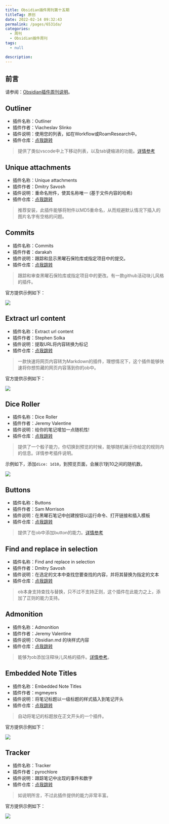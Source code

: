 ```yaml
---
title: Obsidian插件周刊第十五期
titleTag: 原创
date: 2022-02-14 09:32:43
permalink: /pages/6531da/
categories: 
  - 周刊
  - Obsidian插件周刊
tags: 
  - null

description: 
---
```


## 前言

请参阅：[Obsidian插件周刊说明](https://wiki.eryajf.net/pages/bcc523/)。

## Outliner

- 插件名称：Outliner
- 插件作者：Viacheslav Slinko
- 插件说明：使用您的列表，如在Workflow或RoamResearch中。
- 插件仓库：[点我跳转](https://github.com/vslinko/obsidian-outliner)

>提供了类似vscode中上下移动列表，以及tab键缩进的功能。[详情参考](https://wiki.eryajf.net/pages/6ed7fe/#outliner)

## Unique attachments

- 插件名称：Unique attachments
- 插件作者：Dmitry Savosh
- 插件说明：重命名附件，使其名称唯一 (基于文件内容的哈希)
- 插件仓库：[点我跳转](https://github.com/derwish-pro/obsidian-unique-attachments)

>推荐安装，此插件能够将附件以MD5重命名，从而规避默认情况下插入的图片名字有空格的问题。

## Commits

- 插件名称：Commits
- 插件作者：darakah
- 插件说明：跟踪和显示黑曜石保险库或指定项目中的提交。
- 插件仓库：[点我跳转](https://github.com/Darakah/obsidian-commits)

>跟踪和审查黑曜石保险库或指定项目中的更改。有一款github活动块儿风格的插件。

官方提供示例如下：

![](http://t.eryajf.net/imgs/2022/01/c35112d51f7133ae.png)

## Extract url content

- 插件名称：Extract url content
- 插件作者：Stephen Solka
- 插件说明：提取URL将内容转换为标记
- 插件仓库：[点我跳转](https://github.com/trashhalo/obsidian-extract-url)

>一款快速将网页内容转为Markdown的插件，理想情况下，这个插件能够快速将你想剪藏的网页内容落到你的ob中。

官方提供示例如下： 

![](http://t.eryajf.net/imgs/2022/01/4349a4e023b1b133.gif)

## Dice Roller

- 插件名称：Dice Roller
- 插件作者：Jeremy Valentine
- 插件说明：给你的笔记增加一点随机性!
- 插件仓库：[点我跳转](https://github.com/valentine195/obsidian-dice-roller)

>提供了一个骰子能力，你切换到预览的时候，能够随机展示你给定的规则内的信息。详情参考插件说明。

示例如下，添加`dice: 1d10`，到预览页面，会展示1到10之间的随机数。

![](http://t.eryajf.net/imgs/2022/01/186d5027e864a0b5.gif)

## Buttons

- 插件名称：Buttons
- 插件作者：Sam Morrison
- 插件说明：在黑曜石笔记中创建按钮以运行命令、打开链接和插入模板
- 插件仓库：[点我跳转](https://github.com/shabegom/buttons)

>提供了在ob中添加button的能力。[详情参考](https://wiki.eryajf.net/pages/6ed7fe/#buttons)

## Find and replace in selection

- 插件名称：Find and replace in selection
- 插件作者：Dmitry Savosh
- 插件说明：在选定的文本中查找您要查找的内容，并将其替换为指定的文本
- 插件仓库：[点我跳转](https://github.com/derwish-pro/obsidian-find-and-replace-in-selection)

>ob本身支持查找与替换，只不过不支持正则，这个插件在此能力之上，添加了正则的能力支持。

## Admonition

- 插件名称：Admonition
- 插件作者：Jeremy Valentine
- 插件说明：Obsidian.md 的块样式内容
- 插件仓库：[点我跳转](https://github.com/valentine195/obsidian-admonition)

>能够为ob添加注释块儿风格的插件。[详情参考](https://wiki.eryajf.net/pages/6ed7fe/#admonition)。

## Embedded Note Titles

- 插件名称：Embedded Note Titles
- 插件作者：mgmeyers
- 插件说明：将笔记标题以一级标题的样式插入到笔记开头
- 插件仓库：[点我跳转](https://github.com/mgmeyers/obsidian-embedded-note-titles)

>自动将笔记的标题放在正文开头的一个插件。

官方提供示例如下： 

![](http://t.eryajf.net/imgs/2022/01/6ebfeb8ea52ec389.gif)

## Tracker

- 插件名称：Tracker
- 插件作者：pyrochlore
- 插件说明：跟踪笔记中出现的事件和数字
- 插件仓库：[点我跳转](https://github.com/pyrochlore/obsidian-tracker)

>如说明所言，不过此插件提供的能力非常丰富。

官方提供示例如下： 

![](http://t.eryajf.net/imgs/2022/01/521463d609a51e1a.png)


